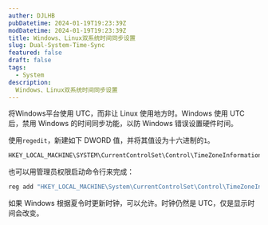 ```yaml
---
auther: DJLHB
pubDatetime: 2024-01-19T19:23:39Z
modDatetime: 2024-01-19T19:23:39Z
title: Windows、Linux双系统时间同步设置
slug: Dual-System-Time-Sync
featured: false
draft: false
tags:
  - System
description:
  Windows、Linux双系统时间同步设置
---
```


将Windows平台使用 UTC，而非让 Linux 使用地方时。Windows 使用 UTC 后，禁用 Windows 的时间同步功能，以防 Windows 错误设置硬件时间。

使用```regedit```，新建如下 DWORD 值，并将其值设为十六进制的```1```。

```powershell
HKEY_LOCAL_MACHINE\SYSTEM\CurrentControlSet\Control\TimeZoneInformation\RealTimeIsUniversal
```

也可以用管理员权限启动命令行来完成：

```powershell
reg add "HKEY_LOCAL_MACHINE\System\CurrentControlSet\Control\TimeZoneInformation" /v RealTimeIsUniversal /d 1 /t REG_DWORD /f
```

如果 Windows 根据夏令时更新时钟，可以允许。时钟仍然是 UTC，仅是显示时间会改变。
